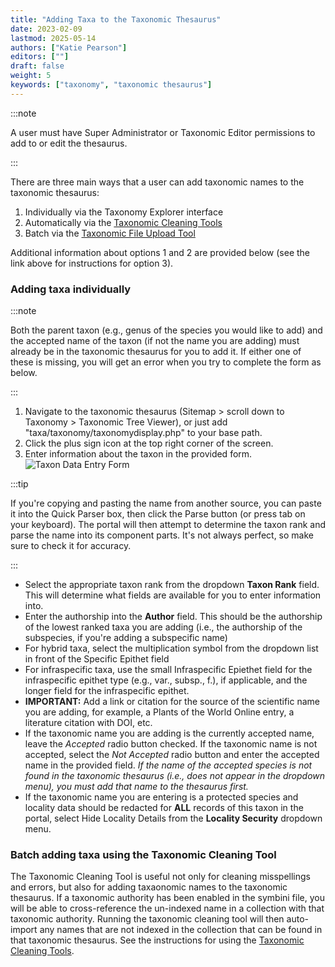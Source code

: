 ```yaml
---
title: "Adding Taxa to the Taxonomic Thesaurus"
date: 2023-02-09
lastmod: 2025-05-14
authors: ["Katie Pearson"]
editors: [""]
draft: false
weight: 5
keywords: ["taxonomy", "taxonomic thesaurus"]
---
```


:::note

A user must have Super Administrator or Taxonomic Editor permissions to add to or edit the thesaurus.

:::

There are three main ways that a user can add taxonomic names to the taxonomic thesaurus:

1. Individually via the Taxonomy Explorer interface
2. Automatically via the [Taxonomic Cleaning Tools](/docs/Collection_Manager_Guide/Data_Cleaning/taxonomic_cleaning)
3. Batch via the [Taxonomic File Upload Tool](/docs/Portal_Manager_Guide/Taxonomic_Thesaurus/batch_loading)

Additional information about options 1 and 2 are provided below (see the link above for instructions for option 3).

### Adding taxa individually

:::note

Both the parent taxon (e.g., genus of the species you would like to add) and the accepted name of the taxon (if not the name you are adding) must already be in the taxonomic thesaurus for you to add it. If either one of these is missing, you will get an error when you try to complete the form as below.

:::

1. Navigate to the taxonomic thesaurus (Sitemap > scroll down to Taxonomy > Taxonomic Tree Viewer), or just add "taxa/taxonomy/taxonomydisplay.php" to your base path.
2. Click the plus sign icon at the top right corner of the screen.
3. Enter information about the taxon in the provided form.
   ![Taxon Data Entry Form](/img/addnewtaxon.png)

:::tip

If you're copying and pasting the name from another source, you can paste it into the Quick Parser box, then click the Parse button (or press tab on your keyboard). The portal will then attempt to determine the taxon rank and parse the name into its component parts. It's not always perfect, so make sure to check it for accuracy.

:::

- Select the appropriate taxon rank from the dropdown **Taxon Rank** field. This will determine what fields are available for you to enter information into.
- Enter the authorship into the **Author** field. This should be the authorship of the lowest ranked taxa you are adding (i.e., the authorship of the subspecies, if you're adding a subspecific name)
- For hybrid taxa, select the multiplication symbol from the dropdown list in front of the Specific Epithet field
- For infraspecific taxa, use the small Infraspecific Epiethet field for the infraspecific epithet type (e.g., var., subsp., f.), if applicable, and the longer field for the infraspecific epithet.
- **IMPORTANT:** Add a link or citation for the source of the scientific name you are adding, for example, a Plants of the World Online entry, a literature citation with DOI, etc.
- If the taxonomic name you are adding is the currently accepted name, leave the _Accepted_ radio button checked. If the taxonomic name is not accepted, select the _Not Accepted_ radio button and enter the accepted name in the provided field. _If the name of the accepted species is not found in the taxonomic thesaurus (i.e., does not appear in the dropdown menu), you must add that name to the thesaurus first._
- If the taxonomic name you are entering is a protected species and locality data should be redacted for **ALL** records of this taxon in the portal, select Hide Locality Details from the **Locality Security** dropdown menu.

### Batch adding taxa using the Taxonomic Cleaning Tool

The Taxonomic Cleaning Tool is useful not only for cleaning misspellings and errors, but also for adding taxaonomic names to the taxonomic thesaurus. If a taxonomic authority has been enabled in the symbini file, you will be able to cross-reference the un-indexed name in a collection with that taxonomic authority. Running the taxonomic cleaning tool will then auto-import any names that are not indexed in the collection that can be found in that taxonomic thesaurus. See the instructions for using the [Taxonomic Cleaning Tools](/docs/Collection_Manager_Guide/Data_Cleaning/taxonomic_cleaning).
